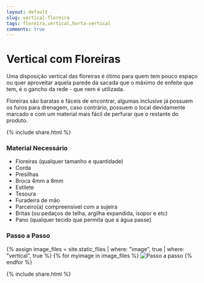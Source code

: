 ```yaml
---
layout: default
slug: vertical-floreira
tags: floreira,vertical,horta-vertical
comments: true
---
```

# Vertical com Floreiras

Uma disposição vertical das floreiras é ótimo para quem tem pouco espaço ou quer aproveitar aquela parede 
da sacada que o máximo de enfeite que tem, é o gancho da rede - que nem é utilizada.

Floreiras são baratas e fáceis de encontrar, algumas inclusive já possuem os furos para drenagem, caso 
contrário, possuem o local devidamente marcado e com um material mais fácil de perfurar que o restante do
produto.

{% include share.html %}

### Material Necessário
- Floreiras (qualquer tamanho e quantidade)
- Corda
- Presilhas
- Broca 4mm a 8mm
- Estilete
- Tesoura
- Furadeira de mão
- Parceiro(a) compreensivel com a sujeira
- Britas (ou pedaços de telha, argilha expandida, isopor e etc)
- Pano (qualquer tecido que permita que a água passe)
	
### Passo a Passo

{% assign image_files = site.static_files | where: "image", true | where: "vertical", true %}
{% for myimage in image_files %}
<img src="{{ site.baseurl }}/{{ myimage.path }}" alt="Passo a passo" class="img-responsive thumbnail">
{% endfor %}

{% include share.html %}